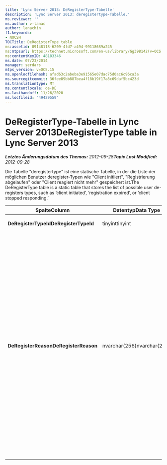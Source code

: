 ```yaml
---
title: 'Lync Server 2013: DeRegisterType-Tabelle'
description: 'Lync Server 2013: deregistertype-Tabelle.'
ms.reviewer: ''
ms.author: v-lanac
author: lanachin
f1.keywords:
- NOCSH
TOCTitle: DeRegisterType table
ms:assetid: 09148118-6209-4fd7-a494-99118689a245
ms:mtpsurl: https://technet.microsoft.com/en-us/library/Gg398142(v=OCS.15)
ms:contentKeyID: 48183346
ms.date: 07/23/2014
manager: serdars
mtps_version: v=OCS.15
ms.openlocfilehash: afad63c2abeba3e91565e07dac75d0ac6c96ca3a
ms.sourcegitcommit: 36fee89bb887bea4f18b19f17a8c69daf5bc423d
ms.translationtype: MT
ms.contentlocale: de-DE
ms.lasthandoff: 11/26/2020
ms.locfileid: "49429559"
---
```

# <a name="deregistertype-table-in-lync-server-2013"></a><span data-ttu-id="a88ef-103">DeRegisterType-Tabelle in Lync Server 2013</span><span class="sxs-lookup"><span data-stu-id="a88ef-103">DeRegisterType table in Lync Server 2013</span></span>

<div data-xmlns="http://www.w3.org/1999/xhtml">

<div class="topic" data-xmlns="http://www.w3.org/1999/xhtml" data-msxsl="urn:schemas-microsoft-com:xslt" data-cs="https://msdn.microsoft.com/">

<div data-asp="https://msdn2.microsoft.com/asp">



</div>

<div id="mainSection">

<div id="mainBody"><span data-ttu-id="a88ef-104">

<span> </span></span><span class="sxs-lookup"><span data-stu-id="a88ef-104">

<span> </span></span></span>

<span data-ttu-id="a88ef-105">_**Letztes Änderungsdatum des Themas:** 2012-09-28_</span><span class="sxs-lookup"><span data-stu-id="a88ef-105">_**Topic Last Modified:** 2012-09-28_</span></span>

<span data-ttu-id="a88ef-106">Die Tabelle "deregistertype" ist eine statische Tabelle, in der die Liste der möglichen Benutzer deregister-Typen wie "Client initiiert", "Registrierung abgelaufen" oder "Client reagiert nicht mehr" gespeichert ist.</span><span class="sxs-lookup"><span data-stu-id="a88ef-106">The DeRegisterType table is a static table that stores the list of possible user de-registers types, such as ‘client initiated’, ‘registration expired’, or ‘client stopped responding.’</span></span>


<table>
<colgroup>
<col style="width: 25%" />
<col style="width: 25%" />
<col style="width: 25%" />
<col style="width: 25%" />
</colgroup>
<thead>
<tr class="header">
<th><span data-ttu-id="a88ef-107">Spalte</span><span class="sxs-lookup"><span data-stu-id="a88ef-107">Column</span></span></th>
<th><span data-ttu-id="a88ef-108">Datentyp</span><span class="sxs-lookup"><span data-stu-id="a88ef-108">Data Type</span></span></th>
<th><span data-ttu-id="a88ef-109">Schlüssel/Index</span><span class="sxs-lookup"><span data-stu-id="a88ef-109">Key/Index</span></span></th>
<th><span data-ttu-id="a88ef-110">Details</span><span class="sxs-lookup"><span data-stu-id="a88ef-110">Details</span></span></th>
</tr>
</thead>
<tbody>
<tr class="odd">
<td><p><span data-ttu-id="a88ef-111"><strong>DeRegisterTypeId</strong></span><span class="sxs-lookup"><span data-stu-id="a88ef-111"><strong>DeRegisterTypeId</strong></span></span></p></td>
<td><p><span data-ttu-id="a88ef-112">tinyint</span><span class="sxs-lookup"><span data-stu-id="a88ef-112">tinyint</span></span></p></td>
<td><p><span data-ttu-id="a88ef-113">Primary</span><span class="sxs-lookup"><span data-stu-id="a88ef-113">Primary</span></span></p></td>
<td></td>
</tr>
<tr class="even">
<td><p><span data-ttu-id="a88ef-114"><strong>DeRegisterReason</strong></span><span class="sxs-lookup"><span data-stu-id="a88ef-114"><strong>DeRegisterReason</strong></span></span></p></td>
<td><p><span data-ttu-id="a88ef-115">nvarchar(256)</span><span class="sxs-lookup"><span data-stu-id="a88ef-115">nvarchar(256)</span></span></p></td>
<td></td>
<td><p><span data-ttu-id="a88ef-116">Zulässige Werte:</span><span class="sxs-lookup"><span data-stu-id="a88ef-116">Allowed values:</span></span></p>
<ul>
<li><p><span data-ttu-id="a88ef-117">0-unbekannt</span><span class="sxs-lookup"><span data-stu-id="a88ef-117">0 -- Unknown</span></span></p></li>
<li><p><span data-ttu-id="a88ef-118">1-Client initiierte Deregistrierung</span><span class="sxs-lookup"><span data-stu-id="a88ef-118">1 -- Client Initiated Deregistration</span></span></p></li>
<li><p><span data-ttu-id="a88ef-119">2 – Registrierung abgelaufen</span><span class="sxs-lookup"><span data-stu-id="a88ef-119">2 -- Registration Expired</span></span></p></li>
<li><p><span data-ttu-id="a88ef-120">3 – Client stürzte ab</span><span class="sxs-lookup"><span data-stu-id="a88ef-120">3 – Client crashed</span></span></p></li>
<li><p><span data-ttu-id="a88ef-121">4 – Benutzerattribute geändert</span><span class="sxs-lookup"><span data-stu-id="a88ef-121">4 -- User Attributes Changed</span></span></p></li>
<li><p><span data-ttu-id="a88ef-122">5 – bevorzugte Registrierungsstelle geändert</span><span class="sxs-lookup"><span data-stu-id="a88ef-122">5 – Preferred Registrar Changed</span></span></p></li>
<li><p><span data-ttu-id="a88ef-123">6 – Legacy-Client im Survival-Modus</span><span class="sxs-lookup"><span data-stu-id="a88ef-123">6 -- Legacy Client In Survival Mode</span></span></p></li>
</ul></td>
</tr>
</tbody>
</table><span data-ttu-id="a88ef-124">


</div>

<span> </span>

</div>

</div>

</span><span class="sxs-lookup"><span data-stu-id="a88ef-124">


</div>

<span> </span>

</div>

</div>

</span></span></div>

